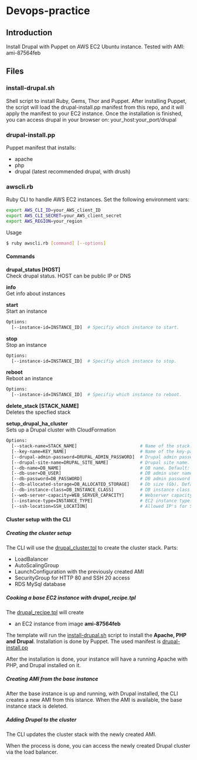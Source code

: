 # Devops-practice
## Introduction

Install Drupal with Puppet on AWS EC2 Ubuntu instance.
Tested with AMI: ami-87564feb

## Files
### install-drupal.sh

Shell script to install Ruby, Gems, Thor and Puppet.
After installing Puppet, the script will load the drupal-install.pp manifest from this repo, and it will apply the manifest to your EC2 instance.
Once the installation is finished, you can access drupal in your browser on: your_host:your_port/drupal

### drupal-install.pp

Puppet manifest that installs:
* apache
* php
* drupal (latest recommended drupal, with drush)

### awscli.rb

Ruby CLI to handle AWS EC2 instances.
Set the following environment vars:

```sh
export AWS_CLI_ID=your_AWS_client_ID
export AWS_CLI_SECRET=your_AWS_client_secret
export AWS_REGION=your_region
```
Usage
```sh
$ ruby awscli.rb [command] [--options]
```

#### Commands
**drupal_status [HOST]**<br>
Check drupal status. HOST can be public IP or DNS

**info**<br>
Get info about instances

**start**<br>
Start an instance
```sh
Options:
  [--instance-id=INSTANCE_ID]  # Specifiy which instance to start.
```
**stop**<br>
Stop an instance
```sh
Options:
  [--instance-id=INSTANCE_ID]  # Specifiy which instance to stop.
```

**reboot**<br>
Reboot an instance
```sh
Options:
  [--instance-id=INSTANCE_ID]  # Specifiy which instance to reboot.
```

**delete_stack [STACK_NAME]**<br>
Deletes the specfied stack

**setup_drupal_ha_cluster**<br>
Sets up a Drupal cluster with CloudFormation
```sh
Options:
  [--stack-name=STACK_NAME]                        # Name of the stack. Default: myStack
  [--key-name=KEY_NAME]                            # Name of the key-pair, which can be used to connect via SSH.
  [--drupal-admin-password=DRUPAL_ADMIN_PASSWORD]  # Drupal admin password
  [--drupal-site-name=DRUPAL_SITE_NAME]            # Drupal site name. Default: My Drupal Site
  [--db-name=DB_NAME]                              # DB name. Default: myDatabase
  [--db-user=DB_USER]                              # DB admin user name
  [--db-password=DB_PASSWORD]                      # DB admin password
  [--db-allocated-storage=DB_ALLOCATED_STORAGE]    # Db size (Gb). Default: 5
  [--db-instance-class=DB_INSTANCE_CLASS]          # DB instance class. Default: db.t2.micro
  [--web-server-capacity=WEB_SERVER_CAPACITY]      # Webserver capacity, between 1-5. Default: 2
  [--instance-type=INSTANCE_TYPE]                  # EC2 instance type. Default: t2.micro
  [--ssh-location=SSH_LOCATION]                    # Allowed IP's for SSH, in valid IP CIDR range (x.x.x.x/x). Default: 0.0.0.0/0
```

#### Cluster setup with the CLI

##### Creating the cluster setup
The CLI will use the [drupal_cluster.tpl](https://github.com/bdsrstnt/devops-practice/blob/master/drupal_cluster.tpl) to create the cluster stack.
Parts:
* LoadBalancer
* AutoScalingGroup
* LaunchConfiguration with the previously created AMI
* SecurityGroup for HTTP 80 and SSH 20 access
* RDS MySql database

##### Cooking a base EC2 instance with drupal_recipe.tpl
The [drupal_recipe.tpl](https://github.com/bdsrstnt/devops-practice/blob/master/drupal_recipe.tpl) will create
* an EC2 instance from image **ami-87564feb**

The template will run the [install-drupal.sh](https://github.com/bdsrstnt/devops-practice/blob/master/install-drupal.sh) script to install the **Apache, PHP and Drupal**.
Installation is done by Puppet. The used manifest is [drupal-install.pp](https://github.com/bdsrstnt/devops-practice/blob/master/puppet/drupal-install.pp)

After the installation is done, your instance will have a running Apache with PHP, and Drupal installed on it.

##### Creating AMI from the base instance
After the base instance is up and running, with Drupal installed, the CLI creates a new AMI from this istance. When the AMI is available, the base instance stack is deleted.

##### Adding Drupal to the cluster
The CLI updates the cluster stack with the newly created AMI.

When the process is done, you can access the newly created Drupal cluster via the load balancer.
